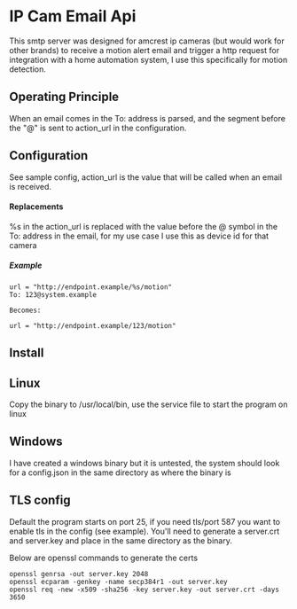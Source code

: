 # IP Cam Email Api

This smtp server was designed for amcrest ip cameras (but would work for other brands) to receive a motion alert email and trigger a http request for integration with a home automation system, I use this specifically for motion detection.


## Operating Principle

When an email comes in the To: address is parsed, and the segment before the "@" is sent to action_url in the configuration.

## Configuration

See sample config, action_url is the value that will be called when an email is received.

#### Replacements

%s in the action_url is replaced with the value before the @ symbol in the To: address in the email, for my use case I use this as device id for that camera

##### Example

```
url = "http://endpoint.example/%s/motion"
To: 123@system.example

Becomes:

url = "http://endpoint.example/123/motion"

```

## Install

## Linux

Copy the binary to /usr/local/bin, use the service file to start the program on linux

## Windows

I have created a windows binary but it is untested, the system should look for a config.json in the same directory as where the binary is

## TLS config

Default the program starts on port 25, if you need tls/port 587 you want to enable tls in the config (see example). You'll need to generate a server.crt and server.key and place in the same directory as the binary.


Below are openssl commands to generate the certs

```
openssl genrsa -out server.key 2048
openssl ecparam -genkey -name secp384r1 -out server.key
openssl req -new -x509 -sha256 -key server.key -out server.crt -days 3650
```
